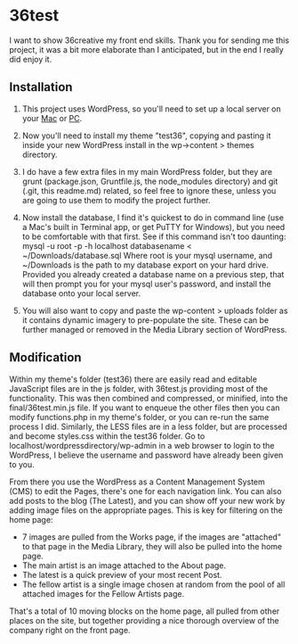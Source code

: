 # 36test
I want to show 36creative my front end skills. Thank you for sending me this project, it was a bit more elaborate than I anticipated, but in the end I really did enjoy it.


## Installation
1. This project uses WordPress, so you'll need to set up a local server on your [Mac](https://codex.wordpress.org/Installing_WordPress_Locally_on_Your_Mac_With_MAMP) or [PC](http://www.devside.net/howto/wordpress-manual-install).

2. Now you'll need to install my theme "test36", copying and pasting it inside your new WordPress install in the wp->content > themes directory.

3. I do have a few extra files in my main WordPress folder, but they are grunt (package.json, Gruntfile.js, the node_modules directory) and git (.git, this readme.md) related, so feel free to ignore these, unless you are going to use them to modify the project further.

4. Now install the database, I find it's quickest to do in command line (use a Mac's built in Terminal app, or get PuTTY for Windows), but you need to be comfortable with that first. See if this command isn't too daunting:
mysql -u root -p -h localhost databasename < ~/Downloads/database.sql
Where root is your mysql username, and ~/Downloads is the path to my database export on your hard drive. Provided you already created a database name on a previous step, that will then prompt you for your mysql user's password, and install the database onto your local server.

5. You will also want to copy and paste the wp-content > uploads folder as it contains dynamic imagery to pre-populate the site. These can be further managed or removed in the Media Library section of WordPress.


## Modification
Within my theme's folder (test36) there are easily read and editable JavaScript files are in the js folder, with 36test.js providing most of the functionality. This was then combined and compressed, or minified, into the final/36test.min.js file. If you want to enqueue the other files then you can modify functions.php in my theme's folder, or you can re-run the same process I did.
Similarly, the LESS files are in a less folder, but are processed and become styles.css within the test36 folder.
Go to localhost/wordpressdirectory/wp-admin in a web browser to login to the WordPress, I believe the username and password have already been given to you.

From there you use the WordPress as a Content Management System (CMS) to edit the Pages, there's one for each navigation link. You can also add posts to the blog (The Latest), and you can show off your new work by adding image files on the appropriate pages.
This is key for filtering on the home page:
- 7 images are pulled from the Works page, if the images are "attached" to that page in the Media Library, they will also be pulled into the home page.
- The main artist is an image attached to the About page.
- The latest is a quick preview of your most recent Post.
- The fellow artist is a single image chosen at random from the pool of all attached images for the Fellow Artists page.
	
That's a total of 10 moving blocks on the home page, all pulled from other places on the site, but together providing a nice thorough overview of the company right on the front page.
